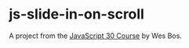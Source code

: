 # js-slide-in-on-scroll
A project from the [JavaScript 30 Course](https://javascript30.com/) by Wes Bos.